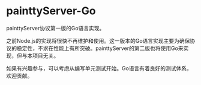 painttyServer-Go
================

painttyServer协议第一版的Go语言实现。

之前Node.js的实现将很快不再维护和使用。这一版本的Go语言实现主要为确保协议的稳定性，不求在性能上有所突破。painttyServer的第二版也将使用Go来实现，但与本项目无关。

如果有兴趣参与，可以考虑从编写单元测试开始。Go语言有着良好的测试体系，欢迎贡献。
